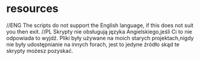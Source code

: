 # resources
//ENG 
The scripts do not support the English language, if this does not suit you then exit.
//PL
Skrypty nie obsługują języka Angielskiego,jeśli Ci to nie odpowiada to wyjdź.
Pliki były używane na moich starych projektach,nigdy nie były udostępnianie na innych forach, jest to jedyne źródło skąd te skrypty możesz pozyskać. 
